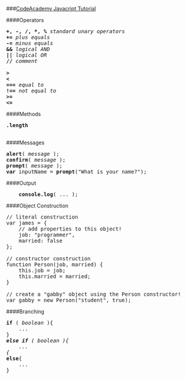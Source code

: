 ###[CodeAcademy Javacript Tutorial](https://www.codecademy.com/courses/objects-ii/0/1?curriculum_id=506324b3a7dffd00020bf661)

####Operators
<pre>
<b>+, -, /, *, %</b> <em>standard unary operators</em>
<b>+=</b> <em>plus equals</em>
<b>-=</b> <em>minus equals</em>
<b>&&</b> <em>logical AND</em>
<b>||</b> <em>logical OR</em>
<b>//</b> <em>comment</em>

<b>&gt;</b>
<b>&lt;</b>
<b>===</b> <em>equal to</em>
<b>!==</b> <em>not equal to</em>
<b>&gt;=</b>  
<b>&lt;=</b>  
</pre>

####Methods
<pre>
<b>.length</b>

</pre>

####Messages
<pre>
<b>alert</b>( <em>message</em> );  
<b>confirm</b>( <em>message</em> );  
<b>prompt</b>( <em>message</em> );  
<b>var</b> inputName = <b>prompt</b>("What is your name?");
</pre>

####Output
<pre>
    <b>console.log</b>( ... );
</pre>


####Object Construction

<pre>
// literal construction
var james = {
    // add properties to this object!
    job: "programmer",
    married: false
};

// constructor construction
function Person(job, married) {
    this.job = job;
    this.married = married;
}

// create a "gabby" object using the Person constructor!
var gabby = new Person("student", true);
</pre>

####Branching
<pre>
<b>if</b> ( <em>boolean</em> ){  
    ...
}
<b><em>else if</b> ( <em>boolean</em> ){
    ...
{</em>
<b>else</b>{
    ...
}
</pre>
